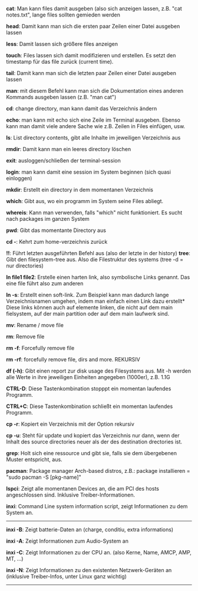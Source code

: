 **cat**: Man kann files damit ausgeben (also sich anzeigen lassen, z.B. "cat notes.txt", lange files sollten gemieden werden

**head**: Damit kann man sich die ersten paar Zeilen einer Datei ausgeben lassen

**less**: Damit lassen sich größere files anzeigen

**touch**: Files lassen sich damit modifizieren und erstellen. Es setzt den timestamp für das file zurück (current time).

**tail**: Damit kann man sich die letzten paar Zeilen einer Datei ausgeben lassen

**man**: mit diesem Befehl kann man sich die Dokumentation eines anderen Kommands ausgeben lassen (z.B. "man cat")

**cd**: change directory, man kann damit das Verzeichnis ändern

**echo**: man kann mit echo sich eine Zeile im Terminal ausgeben. Ebenso kann man damit viele andere Sache wie z.B.
Zeilen in Files einfügen, usw.

**ls**: List directory contents, gibt alle Inhalte im jeweiligen Verzeichnis aus

**rmdir**: Damit kann man ein leeres directory löschen

**exit**: ausloggen/schließen der terminal-session

**login**: man kann damit eine session im System beginnen (sich quasi einloggen)

**mkdir**: Erstellt ein directory in dem momentanen Verzeichnis    

**which**: Gibt aus, wo ein programm im System seine Files abliegt.

**whereis**: Kann man verwenden, falls "which" nicht funktioniert. Es sucht nach packages im ganzen System

**pwd**: Gibt das momentante Directory aus  

**cd -**: Kehrt zum home-verzeichnis zurück 

**!!**: Führt letzten ausgeführten Befehl aus (also der letzte in der history)
**tree**: Gibt den filesystem-tree aus. Also die Filestruktur des systems (tree -d = nur directories)

**ln file1 file2**: Erstelle einen harten link, also symbolische Links genannt. Das eine file führt also zum anderen

**ln -s**: Erstellt einen soft-link. Zum Beispiel kann man dadurch lange Verzeichnisnamen umgehen, indem 
man einfach einen Link dazu erstellt* Diese links können auch auf elemente linken, die nicht auf dem 
main fielsystem, auf der main partition oder auf dem main laufwerk sind.

**mv**: Rename / move file

**rm**: Remove file 

**rm -f**: Forcefully remove file

**rm -rf**: forcefully remove file, dirs and more. REKURSIV

**df (-h)**: Gibt einen report zur disk usage des Filesystems aus. Mit -h werden alle Werte in ihre jeweiligen Einheiten
angegeben (1000er), z.B. 1.1G  

**CTRL-D**: Diese Tastenkombination stopppt ein momentan laufendes Programm.

**CTRL+C**: Diese Tastenkombination schließt ein momentan laufendes Programm.

**cp -r**: Kopiert ein Verzeichnis mit der Option rekursiv

**cp -u**: Steht für update und kopiert das Verzeichnis nur dann, wenn der Inhalt des source directories neuer als der des destination drectories ist.

**grep**: Holt sich eine ressource und gibt sie, falls sie dem übergebenen Muster entspricht, aus.

**pacman**: Package manager Arch-based distros, z.B.: package installieren = "sudo pacman -S [pkg-name]"

**lspci**: Zeigt alle momentanen Devices an, die am PCI des hosts angeschlossen sind. Inklusive Treiber-Informationen.

**inxi**: Command Line system information script, zeigt Informationen zu dem System an.

---

**inxi -B**: Zeigt batterie-Daten an (charge, conditiu, extra informations)

**inxi -A**: Zeigt Informationen zum Audio-System an

**inxi -C**: Zeigt Informationen zu der CPU an. (also Kerne, Name, AMCP, AMP, MT, ...)

**inxi -N**: Zeigt Informationen zu den existenten Netzwerk-Geräten an (inklusive Treiber-Infos, unter Linux ganz wichtig)

---

